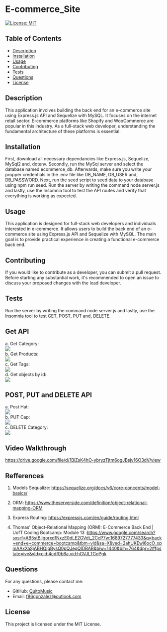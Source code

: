 # E-commerce_Site

[![License: MIT](https://img.shields.io/badge/License-MIT-brightgreen.svg)](https://opensource.org/licenses/MIT)

## Table of Contents
- [Description](#description)
- [Installation](#installation)
- [Usage](#usage)
- [Contributing](#contributing)
- [Tests](#tests)
- [Questions](#questions)
- [License](#license)

## Description

This application involves building the back end for an e-commerce site using Express.js API and Sequelize with MySQL. It focuses on the internet retail sector. E-commerce platforms like Shopify and WooCommerce are popular in this industry. As a full-stack web developer, understanding the fundamental architecture of these platforms is essential. 

## Installation

First, download all necessary dependancies like Express.js, Sequelize, MySql2 and, dotenv. Secondly, run the MySql server and select the database named ecommerce_db. Afterwards, make sure you  write your propper credentials in the .env file like DB_NAME, DB_USER and, DB_PASSWORD. Next, run the seed script to seed data to your database using npm run seed. Run the server by writing the command node server.js and lastly, use the Insomnia tool to test the API routes and verify that everything is working as expected.

## Usage

This application is designed for full-stack web developers and individuals interested in e-commerce. It allows users to build the back end of an e-commerce site using Express.js API and Sequelize with MySQL. The main goal is to provide practical experience in creating a functional e-commerce back end. 


## Contributing

If you would like to contribute as a developer, you can submit a pull request. Before starting any substantial work, it's recommended to open an issue to discuss your proposed changes with the lead developer.

## Tests

Run the server by writing the command node server.js and lastly, use the Insomnia tool to test GET, POST, PUT and, DELETE.

## Get API
a. Get Category:
<br>![](./Develop/assets/Get%20Categories.png)<br>
b. Get Products:
<br>![](./Develop/assets/Get%20Products.png)<br>
c. Get Tags:
<br>![](./Develop/assets/Get%20Tags.png)<br>
d. Get objects by id:
<br>![](./Develop/assets/Get%20Objects%20by%20ID.png)<br>

## POST, PUT and DELETE API
a. Post Hat:
<br>![](./Develop/assets/Post%20Hat.png)<br>
b. PUT Cap:
<br>![](./Develop/assets/Put%20Cap.png)<br>
c. DELETE Category:
<br>![](./Develop/assets/Delete%20Category.png)<br>

## Video Walkthrough 
https://drive.google.com/file/d/1BiZsK4hO-ybryzTjtm6ogJBsjv16O3dV/view

## Refferences

1. Models Sequalize: https://sequelize.org/docs/v6/core-concepts/model-basics/

2. ORM: https://www.theserverside.com/definition/object-relational-mapping-ORM

3. Express Routing: https://expressjs.com/en/guide/routing.html

4. Thomas' Object-Relational Mapping (ORM): E-Commerce Back End | UofT Coding Bootcamp: Module 13 :https://www.google.com/search?sxsrf=AB5stBiigorxdfNxzE0dLE2GVdt_2CcP7w:1689727777433&q=back+end+e+commerce+bootcamp&tbm=vid&sa=X&ved=2ahUKEwi6ocO_xpmAAxXaSjABHQIgBysQ0pQJegQIDBAB&biw=1440&bih=764&dpr=2#fpstate=ive&vld=cid:4cdf0b6a,vid:hGVJLTGqPgk



## Questions

For any questions, please contact me:

- GitHub: [QuitoMusic](https://github.com/QuitoMusic)
- Email: f86gonzalez@outlook.com

## License

This project is licensed under the MIT License.
